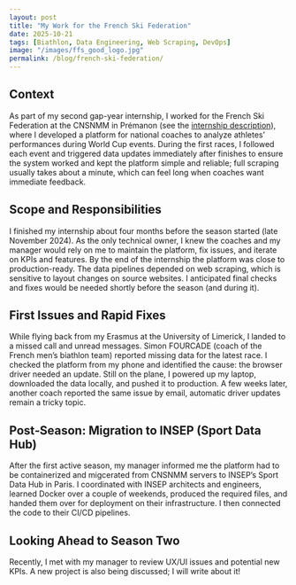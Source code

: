 ```yaml
---
layout: post
title: "My Work for the French Ski Federation"
date: 2025-10-21
tags: [Biathlon, Data Engineering, Web Scraping, DevOps]
image: "/images/ffs_good_logo.jpg"
permalink: /blog/french-ski-federation/
---
```


## Context
As part of my second gap-year internship, I worked for the French Ski Federation at the CNSNMM in Prémanon (see the [internship description](/internships/cnsnmm-internship-2024/)), where I developed a platform for national coaches to analyze athletes’ performances during World Cup events. During the first races, I followed each event and triggered data updates immediately after finishes to ensure the system worked and kept the platform simple and reliable; full scraping usually takes about a minute, which can feel long when coaches want immediate feedback.

## Scope and Responsibilities
I finished my internship about four months before the season started (late November 2024). As the only technical owner, I knew the coaches and my manager would rely on me to maintain the platform, fix issues, and iterate on KPIs and features. By the end of the internship the platform was close to production-ready. The data pipelines depended on web scraping, which is sensitive to layout changes on source websites. I anticipated final checks and fixes would be needed shortly before the season (and during it).

## First Issues and Rapid Fixes
While flying back from my Erasmus at the University of Limerick, I landed to a missed call and unread messages. Simon FOURCADE (coach of the French men’s biathlon team) reported missing data for the latest race. I checked the platform from my phone and identified the cause: the browser driver needed an update. Still on the plane, I powered up my laptop, downloaded the data locally, and pushed it to production. A few weeks later, another coach reported the same issue by email, automatic driver updates remain a tricky topic.

## Post‑Season: Migration to INSEP (Sport Data Hub)
After the first active season, my manager informed me the platform had to be containerized and migcerated from CNSNMM servers to INSEP’s Sport Data Hub in Paris. I coordinated with INSEP architects and engineers, learned Docker over a couple of weekends, produced the required files, and handed them over for deployment on their infrastructure. I then connected the code to their CI/CD pipelines.

## Looking Ahead to Season Two
Recently, I met with my manager to review UX/UI issues and potential new KPIs. A new project is also being discussed; I will write about it!



